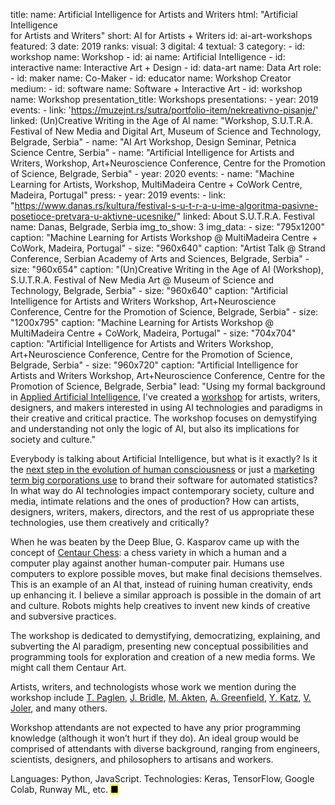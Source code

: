 title: 
    name: Artificial Intelligence for Artists and Writers
    html: "Artificial Intelligence<br>for Artists and Writers"
    short: AI for Artists + Writers
id: ai-art-workshops
featured: 3
date: 2019
ranks:
    visual: 3
    digital: 4
    textual: 3
category: 
    - id: workshop
      name: Workshop
    - id: ai
      name: Artificial Intelligence
    - id: interactive
      name: Interactive Art + Design
    - id: data-art
      name: Data Art
role:
    - id: maker
      name: Co-Maker
    - id: educator
      name: Workshop Creator
medium:
    - id: software
      name: Software + Interactive Art
    - id: workshop
      name: Workshop
presentation_title: Workshops
presentations:
    - year: 2019
      events:
        - link: 'https://muzejnt.rs/sutra/portfolio-item/nekreativno-pisanje/'
          linked: (Un)Creative Writing in the Age of AI
          name: "Workshop, S.U.T.R.A. Festival of New Media and Digital Art, Museum of Science and Technology, Belgrade, Serbia"
        - name: "<span class='italic-style'>AI Art Workshop</span>, Design Seminar, Petnica Science Centre, Serbia"
        - name: "<span class='italic-style'>Artificial Intelligence for Artists and Writers</span>, Workshop, Art+Neuroscience Conference, Centre for the Promotion of Science, Belgrade, Serbia"
    - year: 2020
      events:
        - name: "<span class='italic-style'>Machine Learning for Artists</span>, Workshop, MultiMadeira Centre + CoWork Centre, Madeira, Portugal"
press:
    - year: 2019
      events:
        - link: "https://www.danas.rs/kultura/festival-s-u-t-r-a-u-ime-algoritma-pasivne-posetioce-pretvara-u-aktivne-ucesnike/"
          linked: About S.U.T.R.A. Festival
          name: Danas, Belgrade, Serbia
img_to_show: 3
img_data:
    - size: "795x1200"
      caption: "Machine Learning for Artists Workshop @ MultiMadeira Centre + CoWork, Madeira, Portugal"
    - size: "960x640"
      caption: "Artist Talk @ Strand Conference, Serbian Academy of Arts and Sciences, Belgrade, Serbia"
    - size: "960x654"
      caption: "(Un)Creative Writing in the Age of AI (Workshop), S.U.T.R.A. Festival of New Media Art @ Museum of Science and Technology, Belgrade, Serbia"
    - size: "960x640"
      caption: "Artificial Intelligence for Artists and Writers Workshop, Art+Neuroscience Conference, Centre for the Promotion of Science, Belgrade, Serbia"
    - size: "1200x795"
      caption: "Machine Learning for Artists Workshop @ MultiMadeira Centre + CoWork, Madeira, Portugal" 
    - size: "704x704"
      caption: "Artificial Intelligence for Artists and Writers Workshop, Art+Neuroscience Conference, Centre for the Promotion of Science, Belgrade, Serbia"
    - size: "960x720"
      caption: "Artificial Intelligence for Artists and Writers Workshop, Art+Neuroscience Conference, Centre for the Promotion of Science, Belgrade, Serbia"
lead: "Using my formal background in <a href='/work/projects/category/ai'>Applied Artificial Intelligence</a>, I've created a <a href='/work/projects/category/workshop'>workshop</a> for artists, writers, designers, and makers interested in using AI technologies and paradigms in their creative and critical practice. The workshop focuses on demystifying and understanding not only the logic of AI, but also its implications for society and culture."

Everybody is talking about Artificial Intelligence, but what is it exactly? Is it the <a href='https://en.wikipedia.org/wiki/Philosophy_of_artificial_intelligence' target='_blank'>next step in the evolution of human consciousness</a> or just a <a href='https://papers.ssrn.com/sol3/papers.cfm?abstract_id=3078224' target='_blank'>marketing term big corporations use</a> to brand their software for automated statistics? In what way do AI technologies impact contemporary society, culture and media, intimate relations and the ones of production? How can artists, designers, writers, makers, directors, and the rest of us appropriate these technologies, use them creatively and critically?

When he was beaten by the Deep Blue, G. Kasparov came up with the concept of <a href='https://en.wikipedia.org/wiki/Advanced_chess' target='_blank'>Centaur Chess</a>: a chess variety in which a human and a computer play against another human-computer pair. Humans use computers to explore possible moves, but make final decisions themselves. This is an example of an AI that, instead of ruining human creativity, ends up enhancing it. I believe a similar approach is possible in the domain of art and culture. Robots mights help creatives to invent new kinds of creative and subversive practices.

The workshop is dedicated to demystifying, democratizing, explaining, and subverting the AI paradigm, presenting new conceptual possibilities and programming tools for exploration and creation of a new media forms. We might call them Centaur Art.

Artists, writers, and technologists whose work we mention during the workshop include <a href='http://www.paglen.com/' target='_blank'>T. Paglen</a>, <a href='http://jamesbridle.com/' target='_blank'>J. Bridle</a>, <a href='http://www.memo.tv/works/' target='_blank'>M. Akten</a>, <a href='https://www.versobooks.com/books/2742-radical-technologies' target='_blank'>A. Greenfield</a>, <a href='https://yarden.github.io/' target='_blank'>Y. Katz</a>, <a href='https://anatomyof.ai/' target='_blank'>V. Joler</a>, and many others.  

Workshop attendants are not expected to have any prior programming knowledge (although it won’t hurt if they do). An ideal group would be comprised of attendants with diverse background, ranging from engineers, scientists, designers, and philosophers to artisans and workers.

Languages: Python, JavaScript.
Technologies: Keras, TensorFlow, Google Colab, Runway ML, etc. <mark>&#9632;</mark>